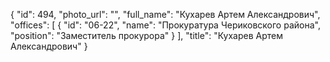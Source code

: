 {
    "id": 494,
    "photo_url": "",
    "full_name": "Кухарев Артем Александрович",
    "offices": [
        {
            "id": "06-22",
            "name": "Прокуратура Чериковского района",
            "position": "Заместитель прокурора"
        }
    ],
    "title": "Кухарев Артем Александрович"
}